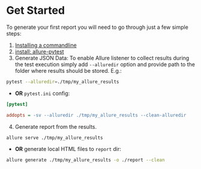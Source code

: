 # Get Started

To generate your first report you will need to go through just a few simple steps:

1. [Installing a commandline](https://docs.qameta.io/allure-report/#_get_started)
2. [install: allure-pytest](https://docs.qameta.io/allure-report/#_python)
3. Generate JSON Data: To enable Allure listener to collect results during the test execution simply add `--alluredir` option and provide path to the folder where results should be stored. E.g.:

```bash
pytest --alluredir=./tmp/my_allure_results
```
- **OR** `pytest.ini` config:

```ini
[pytest]

addopts = -sv --alluredir ./tmp/my_allure_results --clean-alluredir
```

4. Generate report from the results.

```bash
allure serve ./tmp/my_allure_results
```

- **OR** generate local HTML files to `report` dir:

```bash
allure generate ./tmp/my_allure_results -o ./report --clean
```